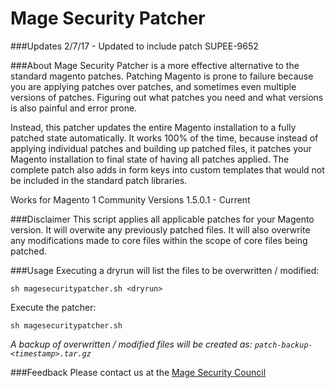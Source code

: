 # Mage Security Patcher

###Updates
2/7/17 - Updated to include patch SUPEE-9652

###About
Mage Security Patcher is a more effective alternative to the standard magento patches. Patching Magento is prone to failure because you are applying patches over patches, and sometimes even multiple versions of patches.  Figuring out what patches you need and what versions is also painful and error prone.

Instead, this patcher updates the entire Magento installation to a fully patched state automatically.  It works 100% of the time, because instead of applying individual patches and building up patched files, it patches your Magento installation to final state of having all patches applied. The complete patch also adds in form keys into custom templates that would not be included in the standard patch libraries.

Works for Magento 1 Community Versions 1.5.0.1 - Current

###Disclaimer
This script applies all applicable patches for your Magento version. It will overwite any previously patched files.  It will also overwrite any modifications made to core files within the scope of core files being patched.

###Usage
Executing a dryrun will list the files to be overwritten / modified:

`sh magesecuritypatcher.sh <dryrun>`

Execute the patcher:

`sh magesecuritypatcher.sh`

*A backup of overwritten / modified files will be created as:
`patch-backup-<timestamp>.tar.gz`*

###Feedback
Please contact us at the [Mage Security Council](https://magesec.org/contact)
